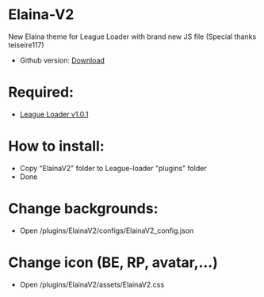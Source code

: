 # Elaina-V2
New Elaina theme for League Loader with brand new JS file
(Special thanks teiseire117)

 - Github version: [Download](https://codeload.github.com/Elaina69/Elaina-V2/zip/refs/tags/v1.3.3)

# Required: 
 - [League Loader v1.0.1](https://github.com/nomi-san/league-loader/actions/runs/4267942308)
 
# How to install:
 - Copy "ElainaV2" folder to League-loader "plugins" folder
 - Done


# Change backgrounds:
 - Open /plugins/ElainaV2/configs/ElainaV2_config.json
 
 
# Change icon (BE, RP, avatar,...)
 - Open /plugins/ElainaV2/assets/ElainaV2.css
